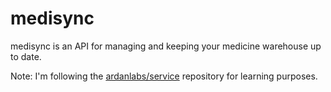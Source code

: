 # medisync

medisync is an API for managing and keeping your medicine warehouse up to date.

Note: I'm following the [ardanlabs/service](https://github.com/ardanlabs/service) repository for learning purposes.
